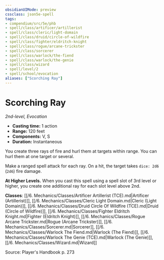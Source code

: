```yaml
---
obsidianUIMode: preview
cssclass: json5e-spell
tags:
- compendium/src/5e/phb
- spell/class/artificer/artillerist
- spell/class/cleric/light-domain
- spell/class/druid/circle-of-wildfire
- spell/class/fighter/eldritch-knight
- spell/class/rogue/arcane-trickster
- spell/class/sorcerer
- spell/class/warlock/the-fiend
- spell/class/warlock/the-genie
- spell/class/wizard
- spell/level/2
- spell/school/evocation
aliases: ["Scorching Ray"]
---
```

# Scorching Ray
*2nd-level, Evocation*  

- **Casting time:** 1 action
- **Range:** 120 feet
- **Components:** V, S
- **Duration:** Instantaneous

You create three rays of fire and hurl them at targets within range. You can hurl them at one target or several.

Make a ranged spell attack for each ray. On a hit, the target takes `dice: 2d6` (`2d6`) fire damage.

**At Higher Levels.** When you cast this spell using a spell slot of 3rd level or higher, you create one additional ray for each slot level above 2nd.

**Classes**: [[/6. Mechanics/Classes/Artificer Artillerist (TCE).md|Artificer (Artillerist)]], [[/6. Mechanics/Classes/Cleric Light Domain.md|Cleric (Light Domain)]], [[/6. Mechanics/Classes/Druid Circle Of Wildfire (TCE).md|Druid (Circle of Wildfire)]], [[/6. Mechanics/Classes/Fighter Eldritch Knight.md|Fighter (Eldritch Knight)]], [[/6. Mechanics/Classes/Rogue Arcane Trickster.md|Rogue (Arcane Trickster)]], [[/6. Mechanics/Classes/Sorcerer.md|Sorcerer]], [[/6. Mechanics/Classes/Warlock The Fiend.md|Warlock (The Fiend)]], [[/6. Mechanics/Classes/Warlock The Genie (TCE).md|Warlock (The Genie)]], [[/6. Mechanics/Classes/Wizard.md|Wizard]]

Source: Player's Handbook p. 273